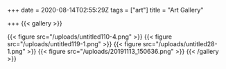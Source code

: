 +++
date = 2020-08-14T02:55:29Z
tags = ["art"]
title = "Art Gallery"

+++
{{< gallery >}}

{{< figure src="/uploads/untitled110-4.png" >}}
{{< figure src="/uploads/untitled119-1.png" >}}
{{< figure src="/uploads/untitled28-1.png" >}}
{{< figure src="/uploads/20191113_150636.png" >}}
{{< /gallery >}}